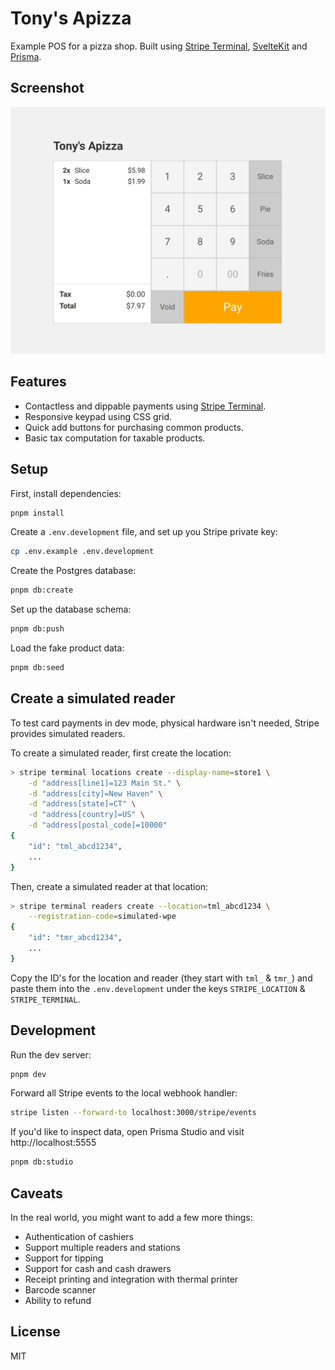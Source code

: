 # Tony's Apizza

Example POS for a pizza shop. Built using [Stripe Terminal](https://stripe.com/terminal), [SvelteKit](https://kit.svelte.dev) and [Prisma](https://prisma.io).

## Screenshot

![screenshot](/screenshot.jpg)

## Features

- Contactless and dippable payments using [Stripe Terminal](https://stripe.com/terminal).
- Responsive keypad using CSS grid.
- Quick add buttons for purchasing common products.
- Basic tax computation for taxable products.

## Setup

First, install dependencies:

```bash
pnpm install
```

Create a `.env.development` file, and set up you Stripe private key:

```bash
cp .env.example .env.development
```

Create the Postgres database:

```bash
pnpm db:create
```

Set up the database schema:

```bash
pnpm db:push
```

Load the fake product data:

```bash
pnpm db:seed
```

## Create a simulated reader

To test card payments in dev mode, physical hardware isn't needed, Stripe provides simulated readers.

To create a simulated reader, first create the location:

```bash
> stripe terminal locations create --display-name=store1 \
    -d "address[line1]=123 Main St." \
    -d "address[city]=New Haven" \
    -d "address[state]=CT" \
    -d "address[country]=US" \
    -d "address[postal_code]=10000"
{
    "id": "tml_abcd1234",
    ...
}
```

Then, create a simulated reader at that location:

```bash
> stripe terminal readers create --location=tml_abcd1234 \
    --registration-code=simulated-wpe
{
    "id": "tmr_abcd1234",
    ...
}
```

Copy the ID's for the location and reader (they start with `tml_` & `tmr_`) and paste them into the `.env.development` under the keys `STRIPE_LOCATION` & `STRIPE_TERMINAL`.

## Development

Run the dev server:

```bash
pnpm dev
```

Forward all Stripe events to the local webhook handler:

```bash
stripe listen --forward-to localhost:3000/stripe/events
```

If you'd like to inspect data, open Prisma Studio and visit http://localhost:5555

```bash
pnpm db:studio
```

## Caveats

In the real world, you might want to add a few more things:

- Authentication of cashiers
- Support multiple readers and stations
- Support for tipping
- Support for cash and cash drawers
- Receipt printing and integration with thermal printer
- Barcode scanner
- Ability to refund

## License

MIT
